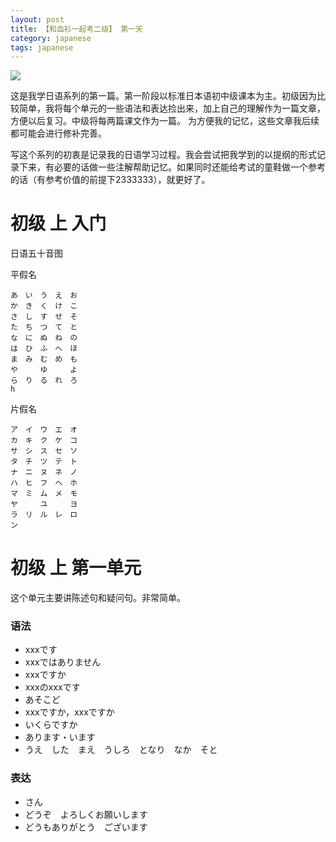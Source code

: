 ```yaml
---
layout: post
title: 【和血衫一起考二级】 第一天
category: japanese
tags: japanese
---
```


![](https://cdn.kelu.org/blog/tags/japanese.jpg)

这是我学日语系列的第一篇。第一阶段以标准日本语初中级课本为主。初级因为比较简单，我将每个单元的一些语法和表达捡出来，加上自己的理解作为一篇文章，方便以后复习。中级将每两篇课文作为一篇。
为方便我的记忆，这些文章我后续都可能会进行修补完善。

写这个系列的初衷是记录我的日语学习过程。我会尝试把我学到的以提纲的形式记录下来，有必要的话做一些注解帮助记忆。如果同时还能给考试的童鞋做一个参考的话（有参考价值的前提下2333333），就更好了。

# 初级 上 入门

日语五十音图

平假名

    あ　い　う　え　お
    か　き　く　け　こ
    さ　し　す　せ　そ
    た　ち　つ　て　と
    な　に　ぬ　ね　の
    は　ひ　ふ　へ　ほ
    ま　み　む　め　も
    や　　　ゆ　　　よ
    ら　り　る　れ　ろ
    h
    
片假名
    
    ア　イ　ウ　エ　オ
    カ　キ　ク　ケ　コ
    サ　シ　ス　セ　ソ
    タ　チ　ツ　テ　ト
    ナ　ニ　ヌ　ネ　ノ
    ハ　ヒ　フ　ヘ　ホ
    マ　ミ　ム　メ　モ
    ヤ　　　ユ　　　ヨ
    ラ　リ　ル　レ　ロ
    ン
    
# 初级 上  第一单元

这个单元主要讲陈述句和疑问句。非常简单。

### 语法

* xxxです
* xxxではありません
* xxxですか
* xxxのxxxです
* あそこど
* xxxですか，xxxですか
* いくらですか
* あります・います
* うえ　した　まえ　うしろ　となり　なか　そと
    
### 表达

* さん
* どうぞ　よろしくお願いします
* どうもありがとう　ございます